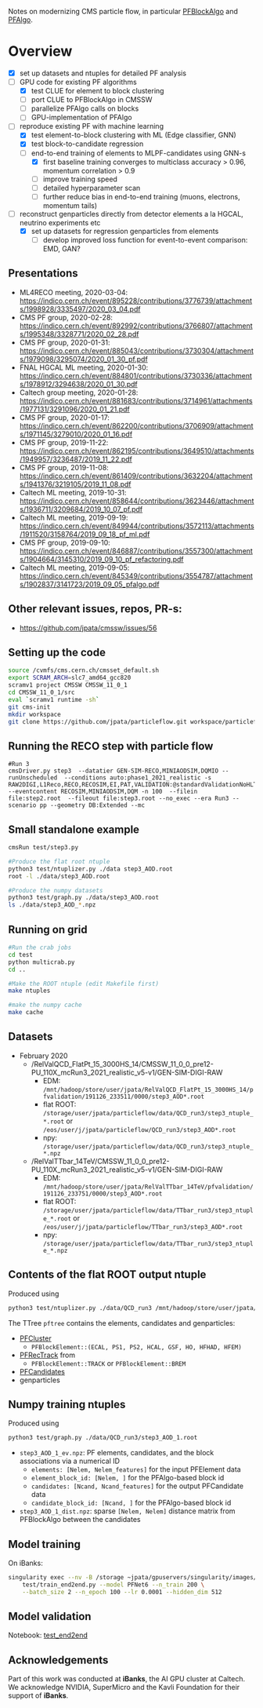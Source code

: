 Notes on modernizing CMS particle flow, in particular [PFBlockAlgo](https://github.com/cms-sw/cmssw/blob/master/RecoParticleFlow/PFProducer/src/PFBlockAlgo.cc) and [PFAlgo](https://github.com/cms-sw/cmssw/blob/master/RecoParticleFlow/PFProducer/src/PFAlgo.cc).

# Overview

- [x] set up datasets and ntuples for detailed PF analysis
- [ ] GPU code for existing PF algorithms
  - [x] test CLUE for element to block clustering
  - [ ] port CLUE to PFBlockAlgo in CMSSW
  - [ ] parallelize PFAlgo calls on blocks
  - [ ] GPU-implementation of PFAlgo
- [ ] reproduce existing PF with machine learning
  - [x] test element-to-block clustering with ML (Edge classifier, GNN)
  - [x] test block-to-candidate regression
  - [ ] end-to-end training of elements to MLPF-candidates using GNN-s
    - [x] first baseline training converges to multiclass accuracy > 0.96, momentum correlation > 0.9
    - [ ] improve training speed
    - [ ] detailed hyperparameter scan
    - [ ] further reduce bias in end-to-end training (muons, electrons, momentum tails)
- [ ] reconstruct genparticles directly from detector elements a la HGCAL, neutrino experiments etc
  - [x] set up datasets for regression genparticles from elements
    - [ ] develop improved loss function for event-to-event comparison: EMD, GAN?

## Presentations

- ML4RECO meeting, 2020-03-04: https://indico.cern.ch/event/895228/contributions/3776739/attachments/1998928/3335497/2020_03_04.pdf
- CMS PF group, 2020-02-28: https://indico.cern.ch/event/892992/contributions/3766807/attachments/1995348/3328771/2020_02_28.pdf
- CMS PF group, 2020-01-31: https://indico.cern.ch/event/885043/contributions/3730304/attachments/1979098/3295074/2020_01_30_pf.pdf
- FNAL HGCAL ML meeting, 2020-01-30: https://indico.cern.ch/event/884801/contributions/3730336/attachments/1978912/3294638/2020_01_30.pdf
- Caltech group meeting, 2020-01-28: https://indico.cern.ch/event/881683/contributions/3714961/attachments/1977131/3291096/2020_01_21.pdf
- CMS PF group, 2020-01-17: https://indico.cern.ch/event/862200/contributions/3706909/attachments/1971145/3279010/2020_01_16.pdf
- CMS PF group, 2019-11-22: https://indico.cern.ch/event/862195/contributions/3649510/attachments/1949957/3236487/2019_11_22.pdf
- CMS PF group, 2019-11-08: https://indico.cern.ch/event/861409/contributions/3632204/attachments/1941376/3219105/2019_11_08.pdf
- Caltech ML meeting, 2019-10-31: https://indico.cern.ch/event/858644/contributions/3623446/attachments/1936711/3209684/2019_10_07_pf.pdf
- Caltech ML meeting, 2019-09-19: https://indico.cern.ch/event/849944/contributions/3572113/attachments/1911520/3158764/2019_09_18_pf_ml.pdf
- CMS PF group, 2019-09-10: https://indico.cern.ch/event/846887/contributions/3557300/attachments/1904664/3145310/2019_09_10_pf_refactoring.pdf
- Caltech ML meeting, 2019-09-05: https://indico.cern.ch/event/845349/contributions/3554787/attachments/1902837/3141723/2019_09_05_pfalgo.pdf

## Other relevant issues, repos, PR-s:

- https://github.com/jpata/cmssw/issues/56

## Setting up the code
```bash
source /cvmfs/cms.cern.ch/cmsset_default.sh
export SCRAM_ARCH=slc7_amd64_gcc820
scramv1 project CMSSW CMSSW_11_0_1
cd CMSSW_11_0_1/src
eval `scramv1 runtime -sh`
git cms-init
mkdir workspace
git clone https://github.com/jpata/particleflow.git workspace/particleflow 
```

## Running the RECO step with particle flow
```
#Run 3
cmsDriver.py step3  --datatier GEN-SIM-RECO,MINIAODSIM,DQMIO --runUnscheduled  --conditions auto:phase1_2021_realistic -s RAW2DIGI,L1Reco,RECO,RECOSIM,EI,PAT,VALIDATION:@standardValidationNoHLT+@miniAODValidation,DQM:@standardDQMFakeHLT+@miniAODDQM --eventcontent RECOSIM,MINIAODSIM,DQM -n 100  --filein  file:step2.root  --fileout file:step3.root --no_exec --era Run3 --scenario pp --geometry DB:Extended --mc
```

## Small standalone example
```bash
cmsRun test/step3.py

#Produce the flat root ntuple
python3 test/ntuplizer.py ./data step3_AOD.root
root -l ./data/step3_AOD.root

#Produce the numpy datasets
python3 test/graph.py ./data/step3_AOD.root
ls ./data/step3_AOD_*.npz

```

## Running on grid
```bash
#Run the crab jobs
cd test
python multicrab.py
cd ..

#Make the ROOT ntuple (edit Makefile first)
make ntuples

#make the numpy cache
make cache
```

## Datasets
- February 2020
  - /RelValQCD_FlatPt_15_3000HS_14/CMSSW_11_0_0_pre12-PU_110X_mcRun3_2021_realistic_v5-v1/GEN-SIM-DIGI-RAW
    - EDM: `/mnt/hadoop/store/user/jpata/RelValQCD_FlatPt_15_3000HS_14/pfvalidation/191126_233511/0000/step3_AOD*.root`
    - flat ROOT: `/storage/user/jpata/particleflow/data/QCD_run3/step3_ntuple_*.root` or `/eos/user/j/jpata/particleflow/QCD_run3/step3_AOD*.root`
    - npy: `/storage/user/jpata/particleflow/data/QCD_run3/step3_ntuple_*.npz`
  - /RelValTTbar_14TeV/CMSSW_11_0_0_pre12-PU_110X_mcRun3_2021_realistic_v5-v1/GEN-SIM-DIGI-RAW
    - EDM: `/mnt/hadoop/store/user/jpata/RelValTTbar_14TeV/pfvalidation/191126_233751/0000/step3_AOD*.root`
    - flat ROOT: `/storage/user/jpata/particleflow/data/TTbar_run3/step3_ntuple_*.root` or `/eos/user/j/jpata/particleflow/TTbar_run3/step3_AOD*.root`
    - npy: `/storage/user/jpata/particleflow/data/TTbar_run3/step3_ntuple_*.npz`

## Contents of the flat ROOT output ntuple

Produced using
```bash
python3 test/ntuplizer.py ./data/QCD_run3 /mnt/hadoop/store/user/jpata/RelValQCD_FlatPt_15_3000HS_14/pfvalidation/191126_233511/0000/step3_AOD_1.root
```

The TTree `pftree` contains the elements, candidates and genparticles:
- [PFCluster](https://github.com/cms-sw/cmssw/blob/master/DataFormats/ParticleFlowReco/interface/PFCluster.h)
  - `PFBlockElement::(ECAL, PS1, PS2, HCAL, GSF, HO, HFHAD, HFEM)`           
- [PFRecTrack](https://github.com/cms-sw/cmssw/blob/master/DataFormats/ParticleFlowReco/interface/PFRecTrack.h) from
  - `PFBlockElement::TRACK` or `PFBlockElement::BREM`
- [PFCandidates](https://github.com/cms-sw/cmssw/blob/master/DataFormats/ParticleFlowCandidate/interface/PFCandidate.h)
- genparticles

## Numpy training ntuples

Produced using

```bash
python3 test/graph.py ./data/QCD_run3/step3_AOD_1.root
```
- `step3_AOD_1_ev.npz`: PF elements, candidates, and the block associations via a numerical ID
  - `elements: [Nelem, Nelem_features]` for the input PFElement data
  - `element_block_id: [Nelem, ]` for the PFAlgo-based block id
  - `candidates: [Ncand, Ncand_features]` for the output PFCandidate data
  - `candidate_block_id: [Ncand, ]` for the PFAlgo-based block id 
- `step3_AOD_1_dist.npz`: sparse `[Nelem, Nelem]` distance matrix from PFBlockAlgo between the candidates

## Model training

On iBanks:
```bash
singularity exec --nv -B /storage ~jpata/gpuservers/singularity/images/pytorch.simg python3 \
    test/train_end2end.py --model PFNet6 --n_train 200 \
    --batch_size 2 --n_epoch 100 --lr 0.0001 --hidden_dim 512
```

## Model validation

Notebook: [test_end2end](notebooks/test_end2end.ipynb)

## Acknowledgements

Part of this work was conducted at **iBanks**, the AI GPU cluster at Caltech. We acknowledge NVIDIA, SuperMicro and the Kavli Foundation for their support of **iBanks**.

